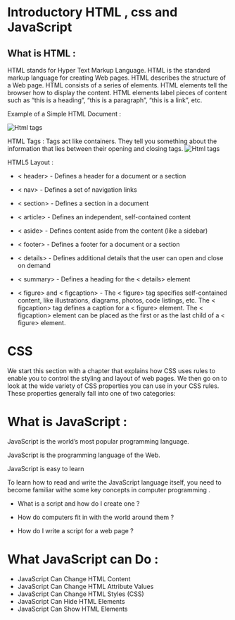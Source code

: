 # Introductory HTML , css and JavaScript
## What is HTML :
HTML stands for Hyper Text Markup Language.
HTML is the standard markup language for creating Web pages.
HTML describes the structure of a Web page.
HTML consists of a series of elements.
HTML elements tell the browser how to display the content.
HTML elements label pieces of content such as “this is a heading”, “this is a paragraph”, “this is a link”, etc.

Example of a Simple HTML Document :

![Html tags](https://prowebscraper.com/blog/wp-content/uploads/2018/08/html_code.png)

HTML Tags :
Tags act like containers. They tell you something about the information that lies between their opening and closing tags.
![Html tags](https://www.lmarsden.com/ICT/2018S2Year09_5A_Web/Week01/HTML%20codes.jpg)
  
  HTML5 Layout :

* < header> - Defines a header for a document or a section
* < nav> - Defines a set of navigation links
* < section> - Defines a section in a document
* < article> - Defines an independent, self-contained content
* < aside> - Defines content aside from the content (like a sidebar)
* < footer> - Defines a footer for a document or a section
* < details> - Defines additional details that the user can open and close on demand
* < summary> - Defines a heading for the < details> element

* < figure> and < figcaption> - The < figure> tag specifies self-contained content, like illustrations, diagrams, photos, code listings, etc.
The < figcaption> tag defines a caption for a < figure> element. The < figcaption> element can be placed as the first or as the last child of a < figure> element.

# CSS
We start this section with a chapter that explains how CSS uses rules to enable you to control the styling and layout of web pages. We then go on to look at the wide variety of CSS properties you can use in your CSS rules. These properties generally fall into one of two categories:


# What is JavaScript :
JavaScript is the world’s most popular programming language.

JavaScript is the programming language of the Web.

JavaScript is easy to learn

To learn how to read and write the JavaScript language itself, you need to become familiar withe some key concepts in computer programming .
* What is a script and how do I create one ?

* How do computers fit in with the world around them ?

* How do I write a script for a web page ?

# What JavaScript can Do :

* JavaScript Can Change HTML Content
* JavaScript Can Change HTML Attribute Values
* JavaScript Can Change HTML Styles (CSS)
* JavaScript Can Hide HTML Elements
* JavaScript Can Show HTML Elements



